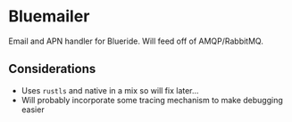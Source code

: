 # Bluemailer

Email and APN handler for Blueride. Will feed off of AMQP/RabbitMQ.

## Considerations
- Uses `rustls` and native in a mix so will fix later...
- Will probably incorporate some tracing mechanism to make debugging easier